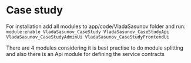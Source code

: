 # Case study

For installation add all modules to app/code/VladaSasunov folder and run: ```module:enable VladaSasunov_CaseStudy VladaSasunov_CaseStudyApi VladaSasunov_CaseStudyAdminUi VladaSasunov_CaseStudyFrontendUi```

There are 4 modules considering it is best practise to do module splitting and also there is an Api module for defining the service contracts
